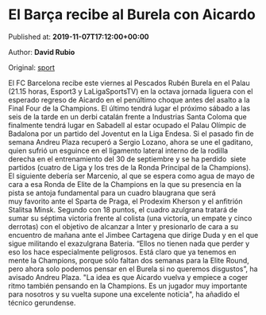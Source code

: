 
# El Barça recibe al Burela con Aicardo

Published at: **2019-11-07T17:12:00+00:00**

Author: **David Rubio**

Original: [sport](https://www.sport.es/es/noticias/futbol-sala/el-barca-recibe-al-burela-con-aicardo-7718560)

El FC Barcelona recibe este viernes al Pescados Rubén Burela en el Palau (21.15 horas, Esport3 y LaLigaSportsTV) en la octava jornada liguera con el esperado regreso de Aicardo en el penúltimo choque antes del asalto a la Final Four de la Champions.
El último tendrá lugar el próximo sábado a las seis de la tarde en un derbi catalán frente a Industrias Santa Coloma que finalmente tendrá lugar en Sabadell al estar ocupado el Palau Olímpic de Badalona por un partido del Joventut en la Liga Endesa.
Si el pasado fin de semana Andreu Plaza recuperó a Sergio Lozano, ahora se une el gaditano, quien sufrió un esguince en el ligamento lateral interno de la rodilla derecha en el entrenamiento del 30 de septiembre y se ha perdido  siete partidos (cuatro de Liga y los tres de la Ronda Principal de la Champions).
El siguiente debería ser Marcenio, al que se espera como agua de mayo de cara a esa Ronda de Elite de la Champions en la que su presencia en la pista se antoja fundamental para un cuadro blaugrana que será muy favorito ante el Sparta de Praga, el Prodexim Kherson y el anfitrión Stalitsa Minsk.
Segundo con 18 puntos, el cuadro azulgrana tratará de sumar su séptima victoria frente al colista (una victoria, un empate y cinco derrotas) con el objetivo de alcanzar a Inter y presionarlo de cara a su encuentro de mañana ante el Jimbee Cartagena que dirige Duda y en el que sigue militando el exazulgrana Bateria.
“Ellos no tienen nada que perder y eso los hace especialmente peligrosos. Está claro que ya tenemos en mente la Champions, porque sólo faltan dos semanas para la Elite Round, pero ahora solo podemos pensar en el Burela si no queremos disgustos&rdquor;, ha avisado Andreu Plaza.
"La idea es que Aicardo vuelva y empiece a coger ritmo también pensando en la Champions. Es un jugador muy importante para nosotros y su vuelta supone una excelente noticia", ha añadido el técnico gerundense.
